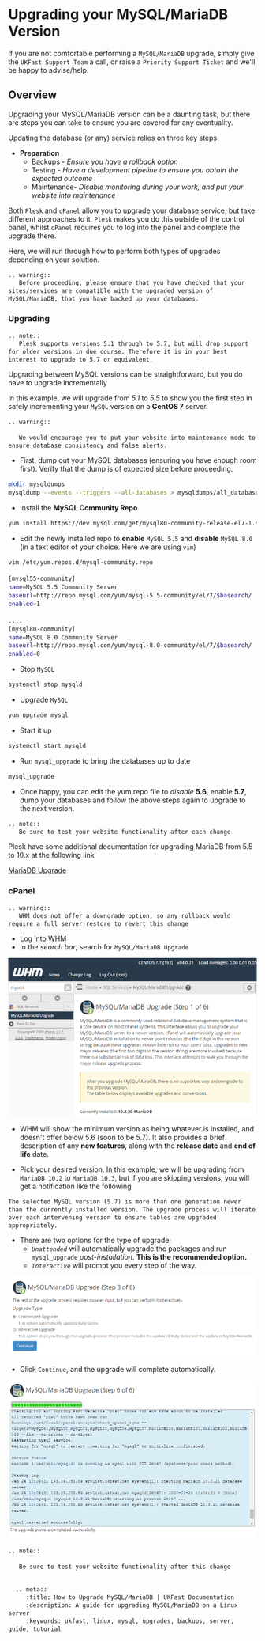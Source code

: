 # Upgrading your MySQL/MariaDB Version

If you are not comfortable performing a `MySQL/MariaDB` upgrade, simply give the `UKFast Support Team` a call, or raise a `Priority Support Ticket` and we'll be happy to advise/help.

## Overview

Upgrading your MySQL/MariaDB version can be a daunting task, but there are steps you can take to ensure you are covered for any eventuality.

Updating the database (or any) service relies on three key steps

* **Preparation**
  * Backups - *Ensure you have a rollback option*
  * Testing - *Have a development pipeline to ensure you obtain the expected outcome*
  * Maintenance- *Disable monitoring during your work, and put your website into maintenance*

Both `Plesk` and `cPanel` allow you to upgrade your database service, but take different approaches to it. `Plesk` makes you do this outside of the control panel, whilst `cPanel` requires you to log into the panel and complete the upgrade there.

Here, we will run through how to perform both types of upgrades depending on your solution.


```eval_rst
.. warning::
   Before proceeding, please ensure that you have checked that your sites/services are compatible with the upgraded version of MySQL/MariaDB, that you have backed up your databases.

```
### Upgrading

```eval_rst
.. note::
   Plesk supports versions 5.1 through to 5.7, but will drop support for older versions in due course. Therefore it is in your best interest to upgrade to 5.7 or equivalent.
```

Upgrading between MySQL versions can be straightforward, but you do have to upgrade incrementally

In this example, we will upgrade from *5.1* to *5.5* to show you the first step in safely incrementing your `MySQL` version on a **CentOS 7** server.

```eval_rst
.. warning::

   We would encourage you to put your website into maintenance mode to ensure database consistency and false alerts.
```

* First, dump out your MySQL databases (ensuring you have enough room first). Verify that the dump is of expected size before proceeding.

```bash
mkdir mysqldumps
mysqldump --events --triggers --all-databases > mysqldumps/all_databases.sql
```

* Install the **MySQL Community Repo**
```bash
yum install https://dev.mysql.com/get/mysql80-community-release-el7-1.noarch.rpm
```
* Edit the newly installed repo to **enable** `MySQL 5.5` and **disable** `MySQL 8.0` (in a text editor of your choice. Here we are using `vim`)
```bash
vim /etc/yum.repos.d/mysql-community.repo

[mysql55-community]
name=MySQL 5.5 Community Server
baseurl=http://repo.mysql.com/yum/mysql-5.5-community/el/7/$basearch/
enabled=1

....
[mysql80-community]
name=MySQL 8.0 Community Server
baseurl=http://repo.mysql.com/yum/mysql-8.0-community/el/7/$basearch/
enabled=0
```
* Stop `MySQL`
```bash
systemctl stop mysqld
```
* Upgrade `MySQL`
```bash
yum upgrade mysql
```
* Start it up
```bash
systemctl start mysqld
```
* Run `mysql_upgrade` to bring the databases up to date
```bash
mysql_upgrade
```
* Once happy, you can edit the yum repo file to *disable* **5.6**, enable **5.7**, dump your databases and follow the above steps again to upgrade to the next version.

```eval_rst
.. note::
   Be sure to test your website functionality after each change
```

Plesk have some additional documentation for upgrading MariaDB from 5.5 to 10.x at the following link

[MariaDB Upgrade](https://support.plesk.com/hc/en-us/articles/213403429)

### cPanel


```eval_rst
.. warning::
   WHM does not offer a downgrade option, so any rollback would require a full server restore to revert this change
```

* Log into [WHM](https://docs.ukfast.co.uk/operatingsystems/linux/controlpanels/cpanel.html)
* In the *search bar*, search for `MySQL/MariaDB Upgrade`

![Search](files/mariadbsearch.PNG)

* WHM will show the minimum version as being whatever is installed, and doesn't offer below 5.6 (soon to be 5.7). It also provides a brief description of any **new features**, along with the **release date** and **end of life** date.

* Pick your desired version. In this example, we will be upgrading from `MariaDB 10.2` to `MariaDB 10.3`, but if you are skipping versions, you will get a notification like the following

```
The selected MySQL version (5.7) is more than one generation newer than the currently installed version. The upgrade process will iterate over each intervening version to ensure tables are upgraded appropriately.
```

* There are two options for the type of upgrade;
  * *`Unattended`* will automatically upgrade the packages and run `mysql_upgrade` *post-installation*. **This is the recommended option.**
  * *`Interactive`* will prompt you every step of the way.
  
![Options](files/mariadbupgrade.PNG)

* Click `Continue`, and the upgrade will complete automatically.

![Options](files/mariadbupgrade2.PNG)


```eval_rst
.. note::

   Be sure to test your website functionality after this change
   
```

```eval_rst
  .. meta::
     :title: How to Upgrade MySQL/MariaDB | UKFast Documentation
     :description: A guide for upgrading MySQL/MariaDB on a Linux server
     :keywords: ukfast, linux, mysql, upgrades, backups, server, guide, tutorial